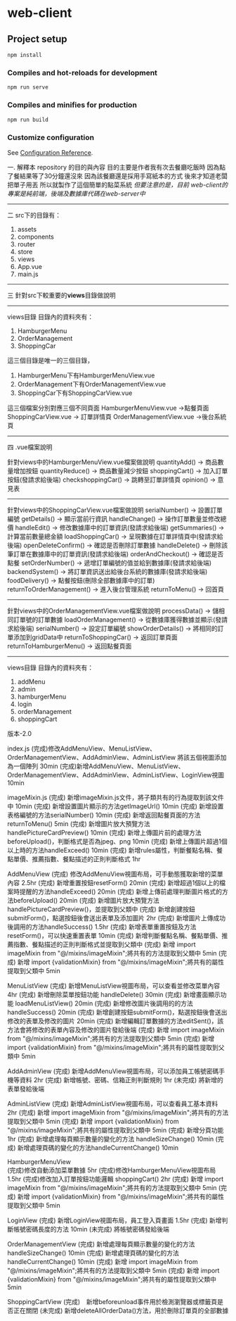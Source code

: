 # web-client

## Project setup
```
npm install
```

### Compiles and hot-reloads for development
```
npm run serve
```

### Compiles and minifies for production
```
npm run build
```

### Customize configuration
See [Configuration Reference](https://cli.vuejs.org/config/).

一. 解釋本 repository 的目的與內容
目的主要是作者我有次去餐廳吃飯時
因為點了餐結果等了30分鐘還沒來
因為該餐廳還是採用手寫紙本的方式
後來才知道老闆把單子用丟
所以就製作了這個簡單的點菜系統
*但要注意的是，目前 web-client的專案是純前端，後端及數據庫代碼在web-server中*


---------------------------------


二 src下的目錄有：
1. assets
2. components
3. router
4. store
5. views
6. App.vue
7. main.js


---------------------------------


三 針對src下較重要的**views**目錄做說明

---------------------------------

views目錄
目錄內的資料夾有：
1. HamburgerMenu
2. OrderManagement
3. ShoppingCar


這三個目錄是唯一的三個目錄，
1. HamburgerMenu下有HamburgerMenuView.vue
2. OrderManagement下有OrderManagementView.vue
3. ShoppingCar下有ShoppingCarView.vue


這三個檔案分別對應三個不同頁面
HamburgerMenuView.vue ->點餐頁面
ShoppingCarView.vue -> 訂單詳情頁
OrderManagementView.vue ->後台系統頁


---------------------------------


四 .vue檔案說明

針對views中的HamburgerMenuView.vue檔案做說明
quantityAdd() -> 商品數量增加按鈕
quantityReduce() -> 商品數量減少按鈕
shoppingCart() -> 加入訂單按鈕(發請求給後端)
checkshoppingCar() -> 跳轉至訂單詳情頁
opinion() -> 意見表

---------------------------------

針對views中的ShoppingCarView.vue檔案做說明
serialNumber() -> 設置訂單編號
getDetails() -> 顯示當前行資訊
handleChange() -> 操作訂單數量並修改總價
handleEdit() -> 修改數據庫中的訂單資訊(發請求給後端)
getSummaries() -> 計算當前數量總金額
loadShoppingCar() -> 呈現數據在訂單詳情頁中(發請求給後端)
openDeleteConfirm() -> 確認是否刪除訂單數據
handleDelete() -> 刪除該筆訂單在數據庫中的訂單資訊(發請求給後端)
orderAndCheckout() -> 確認是否點餐
setOrderNumber() -> 遞增訂單編號的值並給到數據庫(發請求給後端)
backendSystem() -> 將訂單資訊送出給後台系統的數據庫(發請求給後端)
foodDelivery() -> 點餐按鈕(刪除全部數據庫中的訂單) 
returnToOrderManagement() -> 進入後台管理系統
returnToMenu() -> 回首頁

---------------------------------

針對views中的OrderManagementView.vue檔案做說明
processData() -> 儲相同訂單號的訂單數據
loadOrderManagement() -> 從數據庫獲得數據並顯示(發請求給後端)
serialNumber() -> 設定訂單編號
showOrderDetails() -> 將相同的訂單添加到gridData中 
returnToShoppingCar() -> 返回訂單頁面
returnToHamburgerMenu() -> 返回點餐頁面

---------------------------------

views目錄
目錄內的資料夾有：
1. addMenu
2. admin
3. hamburgerMenu
4. login
5. orderManagement
6. shoppingCart

版本-2.0

index.js
(完成)修改AddMenuView、MenuListView、OrderManagementView、AddAdminView、AdminListView 將該五個視圖添加為一個陣列 30min
(完成)新增AddMenuView、MenuListView、OrderManagementView、AddAdminView、AdminListView、LoginView視圖 10min


imageMixin.js
(完成) 新增imageMixin.js文件，將子類共有的行為提取到該文件中 10min
(完成) 新增設置圖片顯示的方法getImageUrl() 10min
(完成) 新增設置表格編號的方法serialNumber() 10min
(完成) 新增返回點餐頁面的方法returnToMenu() 5min
(完成) 新增圖片放大預覽方法handlePictureCardPreview() 10min
(完成) 新增上傳圖片前的處理方法beforeUpload()，判斷格式是否為jpeg、png 10min
(完成) 新增上傳圖片超過1個以上時的方法handleExceed() 10min
(完成) 新增rules屬性，判斷餐點名稱、餐點單價、推薦指數、餐點描述的正則判斷格式 1hr


AddMenuView
(完成) 修改AddMenuView視圖布局，可手動態獲取新增的菜單內容 2.5hr 
(完成) 新增重置按鈕resetForm() 20min
(完成) 新增超過1個以上的檔案時提醒的方法handleExceed() 20min
(完成) 新增上傳前處理判斷圖片格式的方法beforeUpload() 20min
(完成) 新增圖片放大預覽方法handlePictureCardPreview()，並提取到父類中
(完成) 新增創建按鈕submitForm()，點選按鈕後會送出表單及添加圖片 2hr
(完成) 新增圖片上傳成功後調用的方法handleSuccess() 1.5hr
(完成) 新增表單重置按鈕及方法resetForm()，可以快速重置表單 10min
(完成) 新增判斷餐點名稱、餐點單價、推薦指數、餐點描述的正則判斷格式並提取到父類中 
(完成) 新增 import imageMixin from "@/mixins/imageMixin";將共有的方法提取到父類中 5min
(完成) 新增 import {validationMixin} from "@/mixins/imageMixin";將共有的屬性提取到父類中 5min


MenuListView
(完成) 新增MenuListView視圖布局，可以查看並修改菜單內容 4hr 
(完成) 新增刪除菜單按鈕功能 handleDelete() 30min
(完成) 新增畫面顯示功能 loadMenuListView() 20min
(完成) 新增修改圖片後調用的的方法handleSuccess() 20min
(完成) 新增創建按鈕submitForm()，點選按鈕後會送出修改的表單及修改的圖片 20min
(完成) 新增編輯訂單數據的方法editSent()，該方法會將修改的表單內容及修改的圖片發給後端
(完成) 新增 import imageMixin from "@/mixins/imageMixin";將共有的方法提取到父類中 5min
(完成) 新增 import {validationMixin} from "@/mixins/imageMixin";將共有的屬性提取到父類中 5min


AddAdminView
(完成) 新增AddMenuView視圖布局，可以添加員工帳號密碼手機等資料 2hr 
(完成) 新增帳號、密碼、信箱正則判斷規則 1hr
(未完成) 將新增的表單發給後端

AdminListView
(完成) 新增AdminListView視圖布局，可以查看員工基本資料 2hr 
(完成) 新增 import imageMixin from "@/mixins/imageMixin";將共有的方法提取到父類中 5min
(完成) 新增 import {validationMixin} from "@/mixins/imageMixin";將共有的屬性提取到父類中 5min
(完成) 新增分頁功能 1hr
(完成) 新增處理每頁顯示數量的變化的方法 handleSizeChange() 10min
(完成) 新增處理頁碼的變化的方法handleCurrentChange() 10min
            
HamburgerMenuView             
(完成)修改自動添加菜單數據 5hr
(完成)修改HamburgerMenuView視圖布局 1.5hr
(完成)修改加入訂單按鈕功能邏輯 shoppingCart() 2hr
(完成) 新增 import imageMixin from "@/mixins/imageMixin";將共有的方法提取到父類中 5min
(完成) 新增 import {validationMixin} from "@/mixins/imageMixin";將共有的屬性提取到父類中 5min


LoginView
(完成) 新增LoginView視圖布局，員工登入頁畫面 1.5hr
(完成) 新增判斷帳號密碼長度的方法 10min
(未完成) 將帳號密碼發給後端

OrderManagementView
(完成) 新增處理每頁顯示數量的變化的方法 handleSizeChange() 10min
(完成) 新增處理頁碼的變化的方法handleCurrentChange() 10min
(完成) 新增 import imageMixin from "@/mixins/imageMixin";將共有的方法提取到父類中 5min
(完成) 新增 import {validationMixin} from "@/mixins/imageMixin";將共有的屬性提取到父類中 5min



ShoppingCartView
(完成)　新增beforeunload事件用於檢測瀏覽器或標籤頁是否正在關閉
(未完成) 新增deleteAllOrderData()方法，用於刪除訂單頁的全部數據


